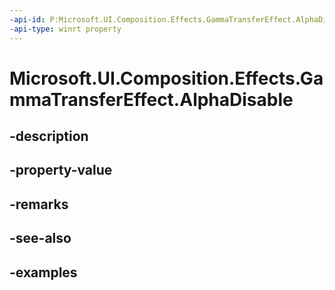 ```yaml
---
-api-id: P:Microsoft.UI.Composition.Effects.GammaTransferEffect.AlphaDisable
-api-type: winrt property
---
```


<!-- Property syntax.
public bool AlphaDisable { get;  set; }
-->

# Microsoft.UI.Composition.Effects.GammaTransferEffect.AlphaDisable

## -description

## -property-value

## -remarks

## -see-also

## -examples

